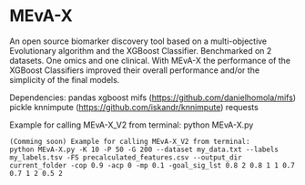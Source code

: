 # MEvA-X
An open source biomarker discovery tool based on a multi-objective Evolutionary algorithm and the XGBoost Classifier.
Benchmarked on 2 datasets. One omics and one clinical. With MEvA-X the performance of the XGBoost Classifiers improved their overall performance and/or the simplicity of the final models. 

Dependencies:
pandas
xgboost
mifs (https://github.com/danielhomola/mifs)
pickle
knnimpute (https://github.com/iskandr/knnimpute)
requests

Example for calling MEvA-X_V2 from terminal:
python MEvA-X.py

```
(Comming soon) Example for calling MEvA-X_V2 from terminal:
python MEvA-X.py -K 10 -P 50 -G 200 --dataset my_data.txt --labels my_labels.tsv -FS precalculated_features.csv --output_dir current_folder -cop 0.9 -acp 0 -mp 0.1 -goal_sig_lst 0.8 2 0.8 1 1 0.7 0.7 1 2 0.5 2
```
